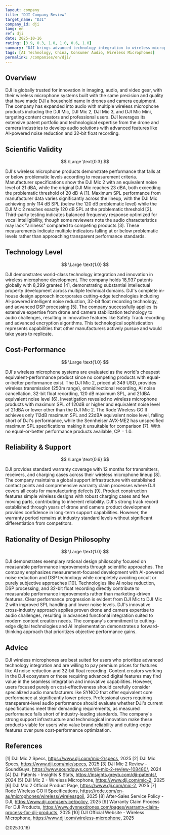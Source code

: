 ```yaml
---
layout: company
title: "DJI Company Review"
target_name: "DJI"
company_id: dji
lang: en
ref: dji
date: 2025-10-16
rating: [3.9, 0.3, 1.0, 1.0, 0.6, 1.0]
summary: "DJI brings advanced technology integration to wireless microphones and is evaluated as the world's cheapest equivalent-performance product since no competing products with equal-or-better performance exist."
tags: [AI Technology, China, Consumer Audio, Wireless Microphones]
permalink: /companies/en/dji/
---
```

## Overview

DJI is globally trusted for innovation in imaging, audio, and video gear, with their wireless microphone systems built with the same precision and quality that have made DJI a household name in drones and camera equipment. The company has expanded into audio with multiple wireless microphone products including the DJI Mic, DJI Mic 2, DJI Mic 3, and DJI Mic Mini, targeting content creators and professional users. DJI leverages its extensive patent portfolio and technological expertise from the drone and camera industries to develop audio solutions with advanced features like AI-powered noise reduction and 32-bit float recording.

## Scientific Validity

$$ \Large \text{0.3} $$

DJI's wireless microphone products demonstrate performance that falls at or below problematic levels according to measurement criteria. Manufacturer specifications show the DJI Mic 2 with an equivalent noise level of 21 dBA, while the original DJI Mic reaches 23 dBA, both exceeding the problematic threshold of 20 dB-A [1]. Maximum SPL performance from manufacturer data varies significantly across the lineup, with the DJI Mic achieving only 114 dB SPL (below the 120 dB problematic level) while the DJI Mic 2 reaches exactly 120 dB SPL at the problematic threshold [2]. Third-party testing indicates balanced frequency response optimized for vocal intelligibility, though some reviewers note the audio characteristics may lack "airiness" compared to competing products [3]. These measurements indicate multiple indicators falling at or below problematic levels rather than approaching transparent performance standards.

## Technology Level

$$ \Large \text{1.0} $$

DJI demonstrates world-class technology integration and innovation in wireless microphone development. The company holds 18,937 patents globally with 8,299 granted [4], demonstrating substantial intellectual property development across multiple technical domains. DJI's complete in-house design approach incorporates cutting-edge technologies including AI-powered intelligent noise reduction, 32-bit float recording technology, and advanced DSP processing [5]. The company successfully applies its extensive expertise from drone and camera stabilization technology to audio challenges, resulting in innovative features like Safety Track recording and advanced encryption algorithms. This technological sophistication represents capabilities that other manufacturers actively pursue and would take years to replicate.

## Cost-Performance

$$ \Large \text{1.0} $$

DJI's wireless microphone systems are evaluated as the world's cheapest equivalent-performance product since no competing products with equal-or-better performance exist. The DJI Mic 2, priced at 349 USD, provides wireless transmission (250m range), omnidirectional recording, AI noise cancellation, 32-bit float recording, 120 dB maximum SPL, and 21dBA equivalent noise level [6]. Investigation revealed no wireless microphone products with maximum SPL of 120dB or higher and equivalent noise level of 21dBA or lower other than the DJI Mic 2. The Rode Wireless GO II achieves only 112dB maximum SPL and 22dBA equivalent noise level, falling short of DJI's performance, while the Sennheiser AVX-ME2 has unspecified maximum SPL specifications making it unsuitable for comparison [7]. With no equal-or-better performance products available, CP = 1.0.

## Reliability & Support

$$ \Large \text{0.6} $$

DJI provides standard warranty coverage with 12 months for transmitters, receivers, and charging cases across their wireless microphone lineup [8]. The company maintains a global support infrastructure with established contact points and comprehensive warranty claim processes where DJI covers all costs for manufacturing defects [9]. Product construction features simple wireless designs with robust charging cases and few moving parts, contributing to inherent reliability. DJI's strong track record established through years of drone and camera product development provides confidence in long-term support capabilities. However, the warranty period remains at industry standard levels without significant differentiation from competitors.

## Rationality of Design Philosophy

$$ \Large \text{1.0} $$

DJI demonstrates exemplary rational design philosophy focused on measurable performance improvements through scientific approaches. The company emphasizes measurement-focused development with AI-powered noise reduction and DSP technology while completely avoiding occult or purely subjective approaches [10]. Technologies like AI noise reduction, DSP processing, and 32-bit float recording directly contribute to measurable performance improvements rather than marketing-driven features. Clear performance progression is evident from DJI Mic to DJI Mic 2 with improved SPL handling and lower noise levels. DJI's innovative cross-industry approach applies proven drone and camera expertise to audio challenges, resulting in advanced functional integration suited to modern content creation needs. The company's commitment to cutting-edge digital technologies and AI implementation demonstrates a forward-thinking approach that prioritizes objective performance gains.

## Advice

DJI wireless microphones are best suited for users who prioritize advanced technology integration and are willing to pay premium prices for features like AI noise reduction and 32-bit float recording. Content creators working in the DJI ecosystem or those requiring advanced digital features may find value in the seamless integration and innovative capabilities. However, users focused purely on cost-effectiveness should carefully consider specialized audio manufacturers like SYNCO that offer equivalent core performance at significantly lower prices. Professional users requiring transparent-level audio performance should evaluate whether DJI's current specifications meet their demanding requirements, as measured performance falls short of industry-leading standards. The company's strong support infrastructure and technological innovation make these products viable for users who value brand reliability and cutting-edge features over pure cost-performance optimization.

## References

[1] DJI Mic 2 Specs, https://www.dji.com/mic-2/specs, 2025
[2] DJI Mic Specs, https://www.dji.com/mic/specs, 2025
[3] DJI Mic 2 Review - SoundGuys, https://www.soundguys.com/dji-mic-2-review-108480/, 2024
[4] DJI Patents - Insights & Stats, https://insights.greyb.com/dji-patents/, 2024
[5] DJI Mic 2 - Wireless Microphone, https://www.dji.com/mic-2, 2025
[6] DJI Mic 2 Official Product Page, https://www.dji.com/mic-2, 2025
[7] Rode Wireless GO II Specifications, https://rode.com/en-au/microphones/wireless/wirelessgoii, 2025
[8] After-Sales Service Policy - DJI, https://www.dji.com/service/policy, 2025
[9] Warranty Claim Process For DJI Products, https://www.dynnexdrones.com/pages/warranty-claim-process-for-dji-products, 2025
[10] DJI Official Website - Wireless Microphone, https://www.dji.com/wireless-microphone, 2025

(2025.10.16)